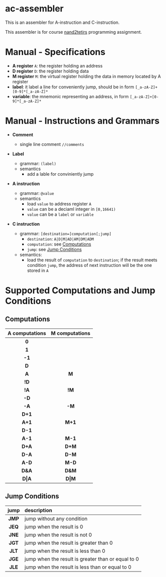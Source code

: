 # ac-assembler
This is an assembler for A-instruction and C-instruction.

This assembler is for course [nand2tetirs](https://www.coursera.org/learn/build-a-computer/home/welcome) programming assignment.

# Manual - Specifications
* **A register** `A`: the register holding an address
* **D register** `D`: the register holding data
* **M register** `M`: the virtual register holding the data in memory located by A register
* **label**: it label a line for conveniently jump, should be in form `[_a-zA-Z]+[0-9]*[_a-zA-Z]*`
* **variable**: the mnemonic representing an address, in form `[_a-zA-Z]+[0-9]*[_a-zA-Z]*`

# Manual - Instructions and Grammars
* **Comment**
  * single line comment `//comments`
* **Label**
  * grammar: `(label)`
  * semantics
    * add a lable for conviniently jump
  
* **A instruction**
  * grammar: `@value`
  * semantics
    * load `value` to address register `A`
    * `value` can be a deciaml integer in `[0,16641)`
    * `value` can be a `label` or `variable` 
* **C instruction**
  * grammar: `[destination=]computation[;jump]`
    * `destination`: `A|D|M|AD|AM|DM|ADM`
    * `computation`: see [Computations](#computations)
    * `jump`: see [Jump Conditions](#jump-conditions)
  * semantics:
    * load the result of `computation` to `destination`; if the result meets condition `jump`, the address of next instruction will be the one stored in `A`

# Supported Computations and Jump Conditions
## Computations
| A computations | M computations |
| :------------: | :------------: |
|     **0**      |                |
|     **1**      |                |
|     **-1**     |                |
|     **D**      |                |
|     **A**      |     **M**      |
|     **!D**     |                |
|     **!A**     |     **!M**     |
|     **-D**     |                |
|     **-A**     |     **-M**     |
|    **D+1**     |                |
|    **A+1**     |    **M+1**     |
|    **D-1**     |                |
|    **A-1**     |    **M-1**     |
|    **D+A**     |    **D+M**     |
|    **D-A**     |    **D-M**     |
|    **A-D**     |    **M-D**     |
|    **D&A**     |    **D&M**     |
|    **D\|A**    |    **D\|M**    |

## Jump Conditions

|  jump   | description                                        |
| :-----: | :------------------------------------------------- |
| **JMP** | jump without any condition                         |
| **JEQ** | jump when the result is 0                          |
| **JNE** | jump when the result is not 0                      |
| **JGT** | jump when the result is greater than 0             |
| **JLT** | jump when the result is less than 0                |
| **JGE** | jump when the result is greater than or equal to 0 |
| **JLE** | jump when the result is less than or equal to 0    |

